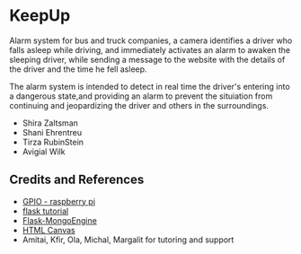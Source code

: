 # KeepUp
Alarm system for bus and truck companies, a camera identifies a driver who falls asleep while driving,
and immediately activates an alarm to awaken the sleeping driver, while sending a message to the website 
with the details of the driver and the time he fell asleep.

The alarm system is intended to detect in real time the driver's entering into a dangerous state,and providing an alarm to prevent the situiation from continuing and jeopardizing the driver and others in the surroundings.





* Shira Zaltsman
* Shani Ehrentreu
* Tirza RubinStein
* Avigial Wilk




## Credits and References
* [GPIO - raspberry pi](https://www.raspberrypi.org/documentation/usage/gpio/)
* [flask tutorial](https://blog.miguelgrinberg.com/post/the-flask-mega-tutorial-part-i-hello-world)
* [Flask-MongoEngine](https://flask-mongoengine.readthedocs.io/en/latest/)
* [HTML Canvas](https://www.w3schools.com/graphics/canvas_intro.asp)
* Amitai, Kfir, Ola, Michal, Margalit for tutoring and support








